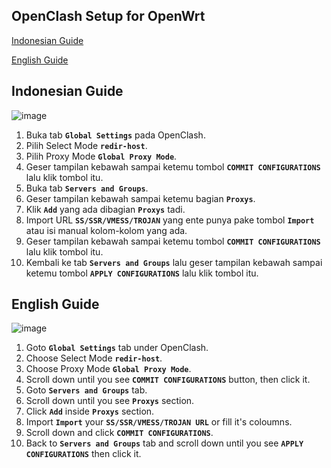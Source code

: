 ## OpenClash Setup for OpenWrt

[Indonesian Guide]()

[English Guide]()


## Indonesian Guide

![image](https://user-images.githubusercontent.com/20932301/123377774-7e05b700-d5b6-11eb-97e3-bd7847b41244.png)

1. Buka tab **```Global Settings```** pada OpenClash.
2. Pilih Select Mode **```redir-host```**.
3. Pilih Proxy Mode **```Global Proxy Mode```**.
4. Geser tampilan kebawah sampai ketemu tombol **```COMMIT CONFIGURATIONS```** lalu klik tombol itu.
5. Buka tab **```Servers and Groups```**.
6. Geser tampilan kebawah sampai ketemu bagian **```Proxys```**.
7. Klik **```Add```** yang ada dibagian **```Proxys```** tadi.
8. Import URL **```SS/SSR/VMESS/TROJAN```** yang ente punya pake tombol **```Import```** atau isi manual kolom-kolom yang ada.
9. Geser tampilan kebawah sampai ketemu tombol  **```COMMIT CONFIGURATIONS```** lalu klik tombol itu.
10. Kembali ke tab **```Servers and Groups```** lalu geser tampilan kebawah sampai ketemu tombol **```APPLY CONFIGURATIONS```**  lalu klik tombol itu.

## English Guide

![image](https://user-images.githubusercontent.com/20932301/123377774-7e05b700-d5b6-11eb-97e3-bd7847b41244.png)

1. Goto **```Global Settings```** tab under OpenClash.
2. Choose Select Mode **```redir-host```**.
3. Choose Proxy Mode **```Global Proxy Mode```**.
4. Scroll down until you see **```COMMIT CONFIGURATIONS```** button, then click it.
5. Goto **```Servers and Groups```** tab.
6. Scroll down until you see **```Proxys```** section.
7. Click **```Add```** inside **```Proxys```** section.
8. Import **```Import```** your **```SS/SSR/VMESS/TROJAN URL```** or fill it's coloumns.
9. Scroll down and click  **```COMMIT CONFIGURATIONS```**.
10. Back to **```Servers and Groups```** tab and scroll down until you see **```APPLY CONFIGURATIONS```** then click it.

